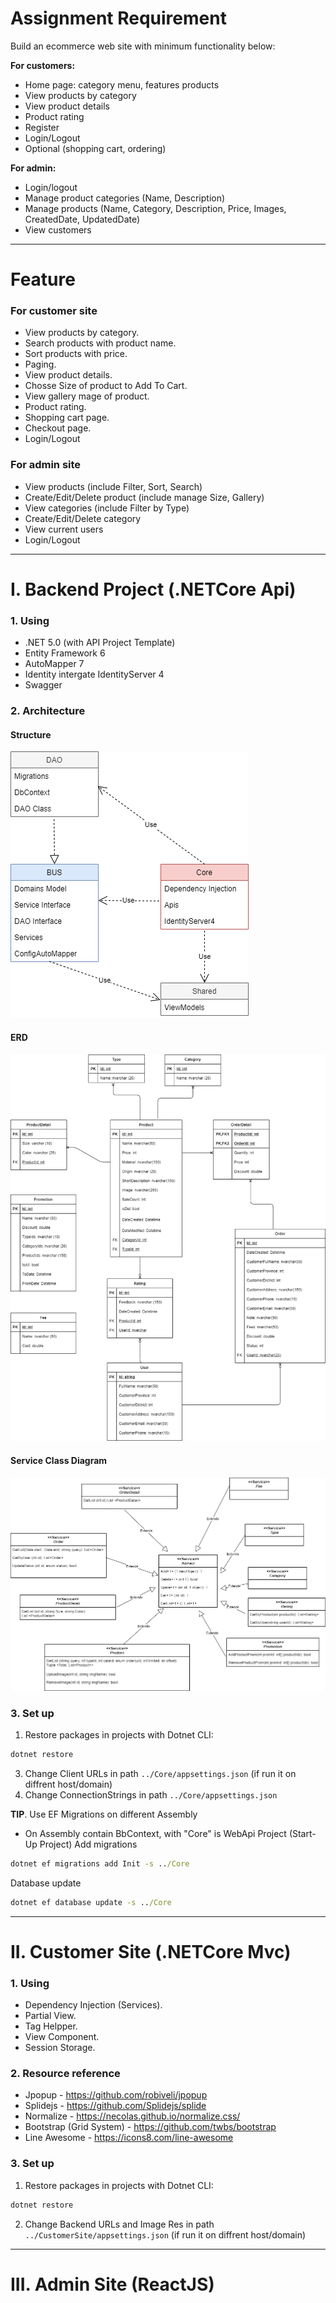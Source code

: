 # Assignment Requirement

Build an ecommerce web site with minimum functionality below:

**For customers:**

- Home page: category menu, features products
- View products by category
- View product details
- Product rating
- Register
- Login/Logout
- Optional (shopping cart, ordering)

**For admin:**

- Login/logout
- Manage product categories (Name, Description)
- Manage products (Name, Category, Description, Price, Images, CreatedDate, UpdatedDate)
- View customers
<hr/>

# Feature
### For customer site
- View products by category.
- Search products with product name.
- Sort products with price.
- Paging.
- View product details.
- Chosse Size of product to Add To Cart.
- View gallery mage of product.
- Product rating.
- Shopping cart page.
- Checkout page.
- Login/Logout

### For admin site
- View products (include Filter, Sort, Search)
- Create/Edit/Delete product (include manage Size, Gallery)
- View categories (include  Filter by Type)
- Create/Edit/Delete category
- View current users 
- Login/Logout
<hr/>

# I. Backend Project (.NETCore Api)
### 1. Using
- .NET 5.0 (with API Project Template)
- Entity Framework 6
- AutoMapper 7
- Identity intergate IdentityServer 4
- Swagger
### 2. Architecture 
#### Structure
![BackEnd Project](https://github.com/vtoan/fashion-ecom-ns/blob/main/docs/Project%20Architecture.png)
#### ERD
![Image Erd](https://github.com/vtoan/fashion-ecom-ns/blob/main/docs/fashion_ns_ecom_db.png)
####  Service Class Diagram
![Image Service](https://github.com/vtoan/fashion-ecom-ns/blob/main/docs/service%20diagram.png)
### 3. Set up
1. Restore packages in projects with Dotnet CLI: 
 ```cmd 
 dotnet restore 
 ```
3. Change Client URLs in path `../Core/appsettings.json` (if run it on diffrent host/domain)
4. Change ConnectionStrings in path `../Core/appsettings.json`

<b>TIP</b>. Use EF Migrations on different Assembly
- On Assembly contain BbContext, with "Core" is WebApi Project (Start-Up Project)
Add migrations
```cmd
dotnet ef migrations add Init -s ../Core
```
Database update
```cmd
dotnet ef database update -s ../Core
```
<hr/>

# II. Customer Site (.NETCore Mvc)
### 1. Using
- Dependency Injection (Services).
- Partial View.
- Tag Helpper.
- View Component.
- Session Storage.
### 2. Resource reference
- Jpopup - https://github.com/robiveli/jpopup
- Splidejs - https://github.com/Splidejs/splide
- Normalize - https://necolas.github.io/normalize.css/
- Bootstrap (Grid System) - https://github.com/twbs/bootstrap
- Line Awesome - https://icons8.com/line-awesome
### 3. Set up
1. Restore packages in projects with Dotnet CLI: 
 ```cmd 
 dotnet restore 
 ```
2. Change Backend URLs and Image Res in path `../CustomerSite/appsettings.json` (if run it on diffrent host/domain)

<hr/>

# III. Admin Site (ReactJS)



